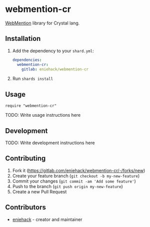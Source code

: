 # webmention-cr

[WebMention](https://www.w3.org/TR/webmention) library for Crystal lang.

## Installation

1. Add the dependency to your `shard.yml`:

   ```yaml
   dependencies:
     webmention-cr:
       gitlab: eniehack/webmention-cr
   ```

2. Run `shards install`

## Usage

```crystal
require "webmention-cr"
```

TODO: Write usage instructions here

## Development

TODO: Write development instructions here

## Contributing

1. Fork it (<https://gitlab.com/eniehack/webmention-cr/-/forks/new>)
2. Create your feature branch (`git checkout -b my-new-feature`)
3. Commit your changes (`git commit -am 'Add some feature'`)
4. Push to the branch (`git push origin my-new-feature`)
5. Create a new Pull Request

## Contributors

- [eniehack](https://gitlab.com/eniehack) - creator and maintainer
